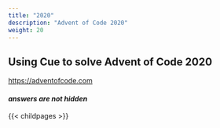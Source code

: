 ```yaml
---
title: "2020"
description: "Advent of Code 2020"
weight: 20
---
```


## Using Cue to solve Advent of Code 2020

https://adventofcode.com

#### _answers are __not__ hidden_


{{< childpages >}}

